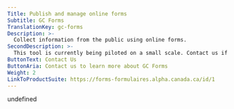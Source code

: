 ```yaml
---
Title: Publish and manage online forms
Subtitle: GC Forms
TranslationKey: gc-forms
Description: >-
  Collect information from the public using online forms.
SecondDescription: >-
  This tool is currently being piloted on a small scale. Contact us if you would like to pilot this tool in your service.
ButtonText: Contact Us
ButtonAria: Contact us to learn more about GC Forms
Weight: 2
LinkToProductSuite: https://forms-formulaires.alpha.canada.ca/id/1
---
```


undefined
